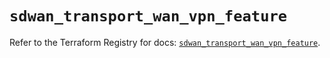 # `sdwan_transport_wan_vpn_feature`

Refer to the Terraform Registry for docs: [`sdwan_transport_wan_vpn_feature`](https://registry.terraform.io/providers/ciscodevnet/sdwan/0.8.0/docs/resources/transport_wan_vpn_feature).
